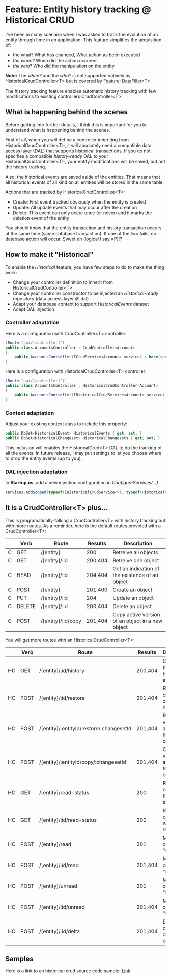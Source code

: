 # Feature: Entity history tracking @ Historical CRUD
I've been in many scenario when I was asked to track the evolution of an entity through time in an application. This feature simplifies the acquisition of:
- the what? What has changed, What action as been executed 
- *the when?* When did the action occured
- *the who*? Who did the manipulation on the entity

**Note:** The *when?* and the *who?* is not supported natively by HistoricalCrudController\<T> but is covered by [Feature: DataFiller\<T>](./FeatureDataFillers.md).

The history tracking feature enables automatic history tracking with few modifications to existing controllers CrudController\<T>.

## What is happening behind the scenes
Before getting into further details, I think this is important for you to understand what is happening behind the scenes.

First of all, when you will define a controller inheriting from HistoricalCrudController\<T>, it will absolutely need a compatible data access layer (DAL) that supports historical transactions. If you do not specifies a compatible *history-ready* DAL to your HistoricalCrudController\<T>, your entity modifications will be saved, but not the history trackng.

Also, the historical events are saved aside of the entities. That means that all historical events of all kind on all entities will be stored in the same table.

Actions that are tracked by HistoricalCrudControllee\<T>:
- Create: First event tracked obviously when the entity is created
- Update: All update events that may occur after the creation
- Delete: This event can only occur once (or never) and it marks the deletion event of the entity

You should know that the entity transaction and history transaction occurs at the same time (same database transaction). If one of the two fails, no database action will occur. Sweet eh (logical I say =P)!?

## How to make it "Historical"
To enable the *Historical* feature, you have few steps to do to make the thing work:
- Change your controller definition to inherit from HistoricalCrudController\<T>
- Change your controller constructor to be injected an *Historical-ready* repository (data access layer @ dal)
- Adapt your database context to support *HistoricalEvents* dataset
- Adapt DAL injection

### Controller adaptation
Here is a configuration with CrudController\<T> controller:

```csharp
[Route("api/[controller]")]
public class AccountsController : CrudController<Account>
{
    public AccountsController(ICrudService<Account> service) : base(service)
}
```

Here is a configuration with HistoricalCrudController\<T> controller:
```csharp
[Route("api/[controller]")]
public class AccountsController : HistoricalCrudController<Account>
{
    public AccountsController(IHistoricalCrudService<Account> service) : base(service)
}
```

### Context adaptation
Adjust your existing context class to include this property:
```csharp
public DbSet<HistoricalEvent> HistoricalEvents { get; set; }
public DbSet<HistoricalChangeset> HistoricalChangesets { get; set; }

```
This inclusion will enables the HistoricalCrud\<T> DAL to do the tracking of all the events. In future release, I may put settings to let you choose where to drop the entity events (up to you).

### DAL injection adaptation
In **Startup.cs**, add a new injection configuration in *ConfigureServices(...)*
```csharp
services.AddScoped(typeof(IHistoricalCrudService<>), typeof(HistoricalCrudService<>));
```

## It is a CrudController\<T> plus...
This is programatically-talking a CrudController\<T> with history tracking but with more routes. As a reminder, here is the default routes provided with a CrudController\<T>:

| 	 | Verb    |	Route	                                 | Results   | Description |
|----|----------|--------------------------------------------|-----------|-------------|
| C  |	GET     | /[entity]	                                 | 200	     | Retreive all objects |
| C  |	GET     | /[entity]/:id	                             | 200,404	 | Retreive one object |
| C  |	HEAD    | /[entity]/:id	                             | 204,404	 | Get an indication of the existance of an object |
| C  |	POST    | /[entity]	                                 | 201,400	 | Create an object |
| C  |	PUT     | /[entity]/:id	                             | 204	     | Update an object |
| C  |	DELETE  | /[entity]/:id	                             | 200,404	 | Delete an object |
| C  |	POST    | /[entity]/:id/copy	                     | 201,404	 | Copy active version of an object in a new object |

You will get more routes with an HistoricalCrudController\<T>:

| 	 | Verb    |	Route	                                 | Results   | Description |
|----|----------|--------------------------------------------|-----------|-------------|
| HC |	GET	    | /[entity]/:id/history	                     | 200,404	 | Get transaction history of an object |
| HC |	POST    | /[entity]/:id/restore	                     | 201,404	 | Restore a deleted object in a new object |
| HC |	POST    | /[entity]/:entityId/restore/:changesetId	 | 201,404	 | Restore a version of an object in the same object |
| HC |	POST    | /[entity]/:entityId/copy/:changesetId	     | 201,404	 | Copy a version of an object in to a new object |
| HC |	GET	    | /[entity]/read-status	                     | 200	     | Retreive all object with their read status |
| HC |	GET	    | /[entity]/:id/read-status	                 | 200	     | Retreive one object with its read status |
| HC |	POST    | /[entity]/read	                         | 201	     | Mark all objects as "read" |
| HC |	POST    | /[entity]/:id/read                     	 | 201,404	 | Mark one object as "read" |
| HC |	POST    | /[entity]/unread	                         | 201	     | Mark all object as "unread" |
| HC |	POST    | /[entity]/:id/unread	                     | 201,404	 | Mark one object as "unread" |
| HC |	POST    | /[entity]/:id/delta	                     | 201,404	 | Extract change delta of one object |

## Samples

Here is a link to an historical crud source code sample: [Link](https://github.com/lonesomegeek/LSG.GenericCrud/blob/master/LSG.GenericCrud.Samples/Sample.HistoricalCrud/README.md)
